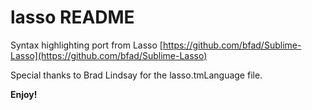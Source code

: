 # lasso README

Syntax highlighting port from Lasso [https://github.com/bfad/Sublime-Lasso](https://github.com/bfad/Sublime-Lasso)

Special thanks to Brad Lindsay for the lasso.tmLanguage file.

**Enjoy!**
